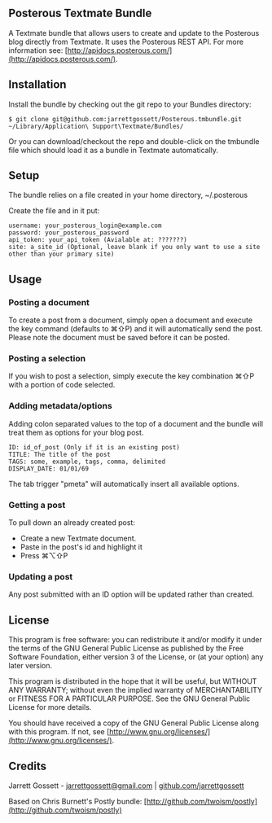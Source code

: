 Posterous Textmate Bundle
---------

A Textmate bundle that allows users to create and update to the Posterous blog directly from Textmate. It uses the Posterous REST API.  For more information see: [http://apidocs.posterous.com/](http://apidocs.posterous.com/). 

## Installation

Install the bundle by checking out the git repo to your Bundles directory:

    $ git clone git@github.com:jarrettgossett/Posterous.tmbundle.git ~/Library/Application\ Support\Textmate/Bundles/

Or you can download/checkout the repo and double-click on the tmbundle file which should load it as a bundle in Textmate automatically.


## Setup

The bundle relies on a file created in your home directory,  ~/.posterous

Create the file and in it put:

    username: your_posterous_login@example.com
    password: your_posterous_password
    api_token: your_api_token (Avialable at: ???????)
    site: a_site_id (Optional, leave blank if you only want to use a site other than your primary site)
    
## Usage

### Posting a document

To create a post from a document, simply open a document and execute the key command (defaults to ⌘⇧P) and it will automatically send the post. Please note the document must be saved before it can be posted.

### Posting a selection

If you wish to post a selection, simply execute the key combination  ⌘⇧P with a portion of code selected.

### Adding metadata/options

Adding colon separated values to the top of a document and the bundle will treat them as options for your blog post.

    ID: id_of_post (Only if it is an existing post)
    TITLE: The title of the post
    TAGS: some, example, tags, comma, delimited
    DISPLAY_DATE: 01/01/69

The tab trigger "pmeta" will automatically insert all available options.

### Getting a post

To pull down an already created post:

* Create a new Textmate document.
* Paste in the post's id and highlight it
* Press ⌘⌥⇧P

### Updating a post

Any post submitted with an ID option will be updated rather than created.

## License

This program is free software: you can redistribute it and/or modify
it under the terms of the GNU General Public License as published by
the Free Software Foundation, either version 3 of the License, or
(at your option) any later version.

This program is distributed in the hope that it will be useful,
but WITHOUT ANY WARRANTY; without even the implied warranty of
MERCHANTABILITY or FITNESS FOR A PARTICULAR PURPOSE.  See the
GNU General Public License for more details.

You should have received a copy of the GNU General Public License
along with this program.  If not, see [http://www.gnu.org/licenses/](http://www.gnu.org/licenses/). 

## Credits

Jarrett Gossett - jarrettgossett@gmail.com | [github.com/jarrettgossett ](github.com/jarrettgossett)

Based on Chris Burnett's Postly bundle: [http://github.com/twoism/postly](http://github.com/twoism/postly)